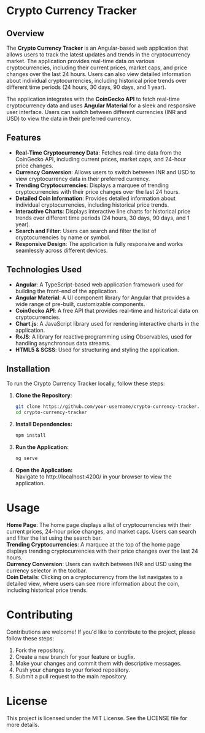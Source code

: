 # Crypto Currency Tracker

## Overview

The **Crypto Currency Tracker** is an Angular-based web application that allows users to track the latest updates and trends in the cryptocurrency market. The application provides real-time data on various cryptocurrencies, including their current prices, market caps, and price changes over the last 24 hours. Users can also view detailed information about individual cryptocurrencies, including historical price trends over different time periods (24 hours, 30 days, 90 days, and 1 year).

The application integrates with the **CoinGecko API** to fetch real-time cryptocurrency data and uses **Angular Material** for a sleek and responsive user interface. Users can switch between different currencies (INR and USD) to view the data in their preferred currency.

## Features

- **Real-Time Cryptocurrency Data**: Fetches real-time data from the CoinGecko API, including current prices, market caps, and 24-hour price changes.
- **Currency Conversion**: Allows users to switch between INR and USD to view cryptocurrency data in their preferred currency.
- **Trending Cryptocurrencies**: Displays a marquee of trending cryptocurrencies with their price changes over the last 24 hours.
- **Detailed Coin Information**: Provides detailed information about individual cryptocurrencies, including historical price trends.
- **Interactive Charts**: Displays interactive line charts for historical price trends over different time periods (24 hours, 30 days, 90 days, and 1 year).
- **Search and Filter**: Users can search and filter the list of cryptocurrencies by name or symbol.
- **Responsive Design**: The application is fully responsive and works seamlessly across different devices.

## Technologies Used

- **Angular**: A TypeScript-based web application framework used for building the front-end of the application.
- **Angular Material**: A UI component library for Angular that provides a wide range of pre-built, customizable components.
- **CoinGecko API**: A free API that provides real-time and historical data on cryptocurrencies.
- **Chart.js**: A JavaScript library used for rendering interactive charts in the application.
- **RxJS**: A library for reactive programming using Observables, used for handling asynchronous data streams.
- **HTML5 & SCSS**: Used for structuring and styling the application.

## Installation

To run the Crypto Currency Tracker locally, follow these steps:

1. **Clone the Repository**:
   ```bash
   git clone https://github.com/your-username/crypto-currency-tracker.git
   cd crypto-currency-tracker
2. **Install Dependencies:**
   ```bash
   npm install
3. **Run the Application:**
   ```bash
   ng serve
4. **Open the Application:**<br>
   Navigate to http://localhost:4200/ in your browser to view the application.

# Usage

**Home Page**: The home page displays a list of cryptocurrencies with their current prices, 24-hour price changes, and market caps. Users can search and filter the list using the search bar.<br>
**Trending Cryptocurrencies**: A marquee at the top of the home page displays trending cryptocurrencies with their price changes over the last 24 hours.<br>
**Currency Conversion**: Users can switch between INR and USD using the currency selector in the toolbar.<br>
**Coin Details**: Clicking on a cryptocurrency from the list navigates to a detailed view, where users can see more information about the coin, including historical price trends.<br>

# Contributing
Contributions are welcome! If you'd like to contribute to the project, please follow these steps:

1. Fork the repository.
2. Create a new branch for your feature or bugfix.
3. Make your changes and commit them with descriptive messages.
4. Push your changes to your forked repository.
5. Submit a pull request to the main repository.

# License
This project is licensed under the MIT License. See the LICENSE file for more details.
